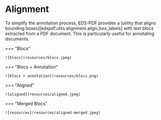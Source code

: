 # Alignment

To simplify the annotation process, EDS-PDF provides a [utility that aligns
bounding boxes][edspdf.utils.alignment.align_box_labels] with text blocs extracted from a PDF document.
This is particularly useful for annotating documents.

=== "Blocs"

    ![blocs](resources/blocs.jpeg)

=== "Blocs + Annotation"

    ![blocs + annotation](resources/blocs.png)

=== "Aligned"

    ![aligned](resources/aligned.jpeg)

=== "Merged Blocs"

    ![resources](resources/aligned-merged.jpeg)

